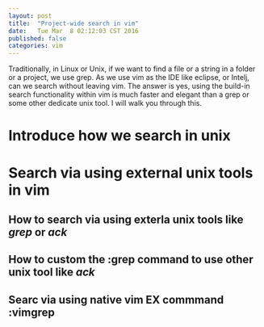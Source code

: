 ```yaml
---
layout: post
title:  "Project-wide search in vim"
date:   Tue Mar  8 02:12:03 CST 2016
published: false
categories: vim 
---
```

Traditionally, in Linux or Unix, if we want to find a file or a string in a folder or a project, we use grep. As we use vim as the IDE like eclipse, or Intelj, can we search without leaving vim. The answer is yes, using the build-in search functionality within vim is much faster and elegant than a grep or some other dedicate unix tool. I will walk you through this.

# Introduce how we search in unix 

# Search via using external unix tools in vim

## How to search via using exterla unix tools like *grep* or *ack* 

## How to custom the :grep command to use other unix tool like *ack*

## Searc via using native vim EX commmand :vimgrep
